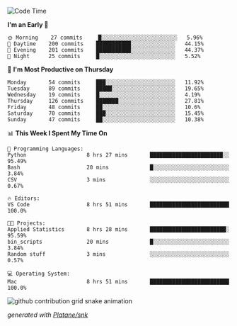 <!--START_SECTION:waka-->
![Code Time](http://img.shields.io/badge/Code%20Time-263%20hrs%2033%20mins-blue)

**I'm an Early 🐤** 

```text
🌞 Morning    27 commits     █░░░░░░░░░░░░░░░░░░░░░░░░   5.96% 
🌆 Daytime    200 commits    ███████████░░░░░░░░░░░░░░   44.15% 
🌃 Evening    201 commits    ███████████░░░░░░░░░░░░░░   44.37% 
🌙 Night      25 commits     █░░░░░░░░░░░░░░░░░░░░░░░░   5.52%

```
📅 **I'm Most Productive on Thursday** 

```text
Monday       54 commits     ███░░░░░░░░░░░░░░░░░░░░░░   11.92% 
Tuesday      89 commits     █████░░░░░░░░░░░░░░░░░░░░   19.65% 
Wednesday    19 commits     █░░░░░░░░░░░░░░░░░░░░░░░░   4.19% 
Thursday     126 commits    ███████░░░░░░░░░░░░░░░░░░   27.81% 
Friday       48 commits     ██░░░░░░░░░░░░░░░░░░░░░░░   10.6% 
Saturday     70 commits     ███░░░░░░░░░░░░░░░░░░░░░░   15.45% 
Sunday       47 commits     ██░░░░░░░░░░░░░░░░░░░░░░░   10.38%

```


📊 **This Week I Spent My Time On** 

```text
💬 Programming Languages: 
Python                   8 hrs 27 mins       ███████████████████████░░   95.49% 
Bash                     20 mins             █░░░░░░░░░░░░░░░░░░░░░░░░   3.84% 
CSV                      3 mins              ░░░░░░░░░░░░░░░░░░░░░░░░░   0.67%

🔥 Editors: 
VS Code                  8 hrs 51 mins       █████████████████████████   100.0%

🐱‍💻 Projects: 
Applied Statistics       8 hrs 28 mins       ████████████████████████░   95.59% 
bin_scripts              20 mins             █░░░░░░░░░░░░░░░░░░░░░░░░   3.84% 
Random stuff             3 mins              ░░░░░░░░░░░░░░░░░░░░░░░░░   0.57%

💻 Operating System: 
Mac                      8 hrs 51 mins       █████████████████████████   100.0%

```


<!--END_SECTION:waka-->


<!--Snake Game-->
![github contribution grid snake animation](https://raw.githubusercontent.com/viggo-gascou/viggo-gascou/output/github-contribution-grid-snake.svg)

_generated with [Platane/snk](https://github.com/Platane/snk)_
<!--Snake Game-->

